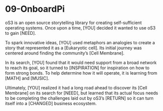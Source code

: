 # 09-OnboardPi
oS3 is an open source storytelling library for creating self-sufficient operating systems. Once upon a time, [YOU] decided it wanted to use oS3 to gain [NEED].

To spark innovative ideas, [YOU] used metaphors an analogies to create a story that represented it as a [Eukaryotic cell]. Its initial journey was centered around finding the community’s [Cell Membrane].

In its search, [YOU] found that it would need support from a broad network to reach its goal, so it turned to [INSPIRATION] for inspiration on how to form strong bonds. To help determine how it will operate, it is learning from [MATH] and [MUSIC].

Ultimately, [YOU] realized it had a long road ahead to discover its [Cell Membrane] on its search for [NEED], but learned that its actual focus needs to be completing the challenges laid out by oS3’s [RETURN] so it can turn itself into a [CHANGED] business ecosystem.
